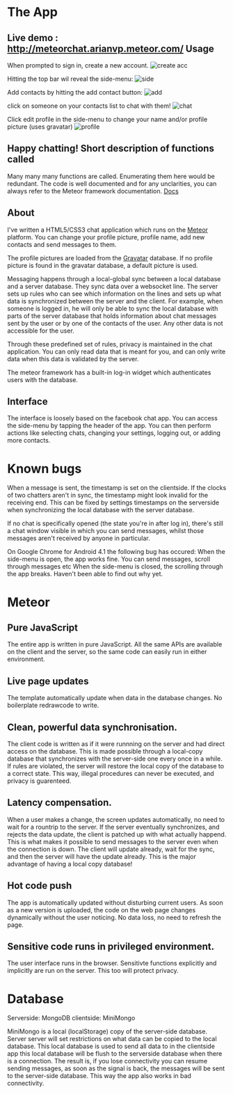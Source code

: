 The App
=======

Live demo : http://meteorchat.arianvp.meteor.com/
Usage
-----
When prompted to sign in, create a new account.
![create acc](http://i.imgur.com/6aCUZ.png)

Hitting the top bar wil reveal the side-menu:
![side](http://i.imgur.com/yjpY4.png)

Add contacts by hitting the add contact button:
![add](http://i.imgur.com/CHkRi.png)

click on someone on your contacts list to chat with them!
![chat](http://i.imgur.com/NKL8L.png)

Click edit profile in the side-menu to change your name and/or profile picture (uses gravatar)
![profile](http://i.imgur.com/nqfuK.png)

Happy chatting!
Short description of functions called
-------------------------------------
Many many many functions are called. Enumerating them here would be redundant. The code is well documented and for
any unclarities, you can always refer to the Meteor framework documentation. 
[Docs](http://docs.meteor.com/)


About
-----

I've written a HTML5/CSS3 chat application which runs on the [Meteor](http://meteor.com) platform.
You can change your profile picture, profile name, add new contacts and send messages to them.

The profile pictures are loaded from the [Gravatar](http://gravatar.com) database. If no profile picture is found
in the gravatar database, a default picture is used.

Messaging happens through a local-global sync between a local database and a server database.
They sync data over a websocket line. The server sets up rules who can see which information on the lines and
sets up what data is synchronized between the server and the client.
For example, when someone is logged in, he will only be able to sync the local database with parts of the server
database that holds information about chat messages sent by the user or by one of the contacts of the user. Any
other data is not accessible for the user.

Through these predefined set of rules, privacy is maintained in the chat application. You can only read data
that is meant for you, and can only write data when this data is validated by the server.

The meteor framework has a built-in log-in widget which authenticates users with the database.

Interface
---------
The interface is loosely based on the facebook chat app. You can access the side-menu by tapping the header
of the app. You can then perform actions like selecting chats, changing your settings, logging out, or adding more
contacts. 



Known bugs
==========
When a message is sent, the timestamp is set on the clientside. If the clocks of two chatters aren't in sync,
the timestamp might look invalid for the receiving end. This can be fixed by settings timestamps on the serverside
when synchronizing the local database with the server database.

If no chat is specifically opened (the state you're in after log in), there's still a chat window visible in
which you can send messages, whilst those messages aren't received by anyone in particular.


On Google Chrome for Android 4.1 the following bug has occured:
    When the side-menu is open, the app works fine. You can send messages, scroll through messages etc
    When the side-menu is closed, the scrolling through the app breaks. Haven't been able to find out why yet.




Meteor
======

Pure JavaScript
---------------
The entire app is written in pure JavaScript. All the same APIs are available on the client and the server,
so the same code can easily run in either environment.

Live page updates
-----------------
The template automatically update when data in the database changes. No boilerplate redrawcode to write.

Clean, powerful data synchronisation.
-------------------------------------
The client code is written as if it were runnning on the server and had direct access on the database.
This is made possible through a local-copy database that synchronizes with the server-side one every once 
in a while. If rules are violated, the server will restore the local copy of the database to a correct state.
This way, illegal procedures can never be executed, and privacy is guarenteed.

Latency compensation.
---------------------
When a user makes a change, the screen updates automatically, no need to wait for a rountrip to the server.
If the server eventually synchronizes, and rejects the data update, the client is patched up with what actually
happend. This is what makes it possible to send messages to the server even when the connection is down.
The client will update already, wait for the sync, and then the server will have the update already.
This is the major advantage of having a local copy database!

Hot code push
-------------
The app is automatically updated without disturbing current users. As soon as a new version is uploaded,
the code on the web page changes dynamically without the user noticing. No data loss, no need to refresh the
page.


Sensitive code runs in privileged environment.
----------------------------------------------
The user interface runs in the browser. Sensitivte functions explicitly and implicitly are run on the server.
This too will protect privacy.




Database
========

Serverside: MongoDB
clientside: MiniMongo

MiniMongo is a local (localStorage) copy of the server-side database. Server server will set restrictions on what data
can be copied to the local database.  This local database is used to send all data to in the clientside app
this local database will be flush to the serverside database when there is a connection.
The result is, if you lose connectivity you can resume sending messages, as soon as the signal is back,
the messages will be sent to the server-side database. This way the app also works in bad connectivity.
